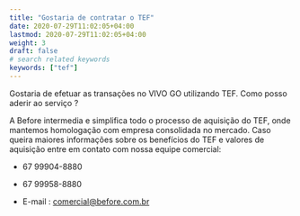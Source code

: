 ```yaml
---
title: "Gostaria de contratar o TEF"
date: 2020-07-29T11:02:05+04:00
lastmod: 2020-07-29T11:02:05+04:00
weight: 3
draft: false
# search related keywords
keywords: ["tef"]
---
```


Gostaria de efetuar as transações no VIVO GO utilizando TEF. Como posso aderir ao serviço ?

A Before intermedia e simplifica todo o processo de aquisição do TEF, onde mantemos homologação com empresa consolidada no mercado. Caso queira maiores informações sobre os benefícios do TEF e valores de aquisição entre em contato com nossa equipe comercial:

- 67 99904-8880
- 67 99958-8880

- E-mail : comercial@before.com.br

